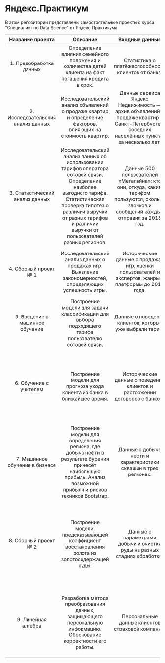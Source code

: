 # Яндекс.Практикум 

В этом репозитории представлены самостоятельные проекты с курса "Специалист по Data Science" от Яндекс Практикума

| Название проекта                   | Описание                                                                                                                                                                                                                                           | Входные данные                                                                                                                              | Навыки                                                                                                                                                                             | Инструменты                         |
|:----------------------------------:|:--------------------------------------------------------------------------------------------------------------------------------------------------------------------------------------------------------------------------------------------------:|:-------------------------------------------------------------------------------------------------------------------------------------------:|:----------------------------------------------------------------------------------------------------------------------------------------------------------------------------------:|:-----------------------------------:|
| 1. Предобработка данных            | Определение влияния семейного положения и количества детей клиента на факт погашения кредита в срок.                                                                                                                                               | Статистика о платёжеспособности клиентов от банка.                                                                                          | Предобработка данных, лемматизация                                                                                                                                                 | Pandas, Mystem                      |
| 2. Исследовательский анализ данных | Исследовательский анализ объявлений о продаже квартир и определение факторов, влияющих на стоимость квартир.                                                                                                                                       | Данные сервиса Яндекс Недвижимость — архив объявлений о продаже квартир в Санкт-Петербурге и соседних населённых пунктах за несколько лет.  | Предобработка данных, исследовательский анализ данных, визуализация данных                                                                                                         | Pandas, Matplotlib                  |
| 3. Статистический анализ данных    | Исследовательский анализ данных об использовании тарифов оператора сотовой связи. Определение наиболее выгодного тарифа. Статистическая проверка гипотез о различии выручки от разных тарифов и различии выручки от пользователей разных регионов. | Данные 500 пользователей «Мегалайна»: кто они, откуда, каким тарифом пользуются, сколько звонков и сообщений каждый отправил за 2018 год.   | Предобработка данных, статистическая проверка гипотез.                                                                                                                             | Pandas, Matplotlib, SciPy           |
| 4. Сборный проект № 1              | Исследовательский анализ данных о продажах игр. Выявление закономерностей, определяющих успешность игры.                                                                                                                                           | Исторические данные о продажах игр, оценки пользователей и экспертов, жанры и платформы до 2016 года.                                       | Предобработка данных, исследовательский анализ данных, визуализация данных, статистическая проверка гипотез.                                                                       | Pandas, Matplotlib, SciPy           |
| 5. Введение в машинное обучение    | Построение модели для задачи классификации для выбора подходящего тарифа пользователю сотовой связи.                                                                                                                                               | Данные о поведении клиентов, которые уже выбрали тариф.                                                                                     | Машинное обучение, логистическая регрессия, дерево решений, случайный лес, проверка модели на адекватность.                                                                        | Pandas, NumPy, Sklearn              |
| 6. Обучение с учителем             | Построение модели для прогноза ухода клиента из банка в ближайшее время.                                                                                                                                                                           | Исторические данные о поведении клиентов и расторжении договоров с банком.                                                                  | Предобработка данных,машинное обучение, логистическая регрессия, дерево решений, случайный лес, борьба с дисбалансом классов, построение кривой ROC-AUC.                           | Pandas, NumPy, Sklearn, Matplotlib  |
| 7. Машинное обучение в бизнесе     | Построение модели для определения региона, где добыча нефти в результате бурения принесёт наибольшую прибыль. Анализ возможной прибыли и рисков техникой Bootstrap.                                                                                | Данные о добыче нефти и характеристики скважин в трех регионах.                                                                             | Исследовательский анализ данных, машинное обучение, линейная регрессия, Bootstrap.                                                                                                 | Pandas, NumPy, Sklearn              |
| 8. Сборный проект № 2              | Построение модели, предсказывающей коэффициент восстановления золота из золотосодержащей руды.                                                                                                                                                     | Данные с параметрами добычи и очистки руды на разных стадиях обработки.                                                                     | Предобработка данных, исследовательский анализ данных, визуализация данных, статистическая проверка гипотез, машинное обучение, линейная регрессия, дерево решений, случайный лес. | Pandas, NumPy, Sklearn, Matplotlib  |
| 9. Линейная алгебра                | Разработка метода преобразования данных, защищающего персональную информацию. Обоснование корректности его работы.                                                                                                                                 | Персональные данные клиентов страховой компании.                                                                                            | Предобработка данных, разработка алгоритма преобразования данных, оценка влияния шифрования данных на результаты машинного обучения.                                               | Pandas, NumPy, Sklearn, Matplotlib  |
